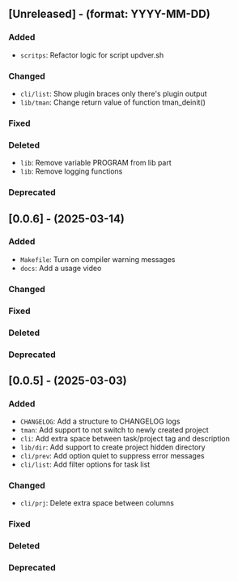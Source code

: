 ## [Unreleased] - (format: YYYY-MM-DD)

### Added

- `scritps`: Refactor logic for script updver.sh

### Changed

- `cli/list`: Show plugin braces only there's plugin output
- `lib/tman`: Change return value of function tman_deinit()

### Fixed

### Deleted

- `lib`: Remove variable PROGRAM from lib part
- `lib`: Remove logging functions

### Deprecated


## [0.0.6] - (2025-03-14)

### Added

- `Makefile`: Turn on compiler warning messages
- `docs`: Add a usage video

### Changed

### Fixed

### Deleted

### Deprecated


## [0.0.5] - (2025-03-03)

### Added

- `CHANGELOG`: Add a structure to CHANGELOG logs
- `tman`: Add support to not switch to newly created project
- `cli`: Add extra space between task/project tag and description
- `lib/dir`: Add support to create project hidden directory
- `cli/prev`: Add option quiet to suppress error messages
- `cli/list`: Add filter options for task list

### Changed

- `cli/prj`: Delete extra space between columns

### Fixed

### Deleted

### Deprecated
